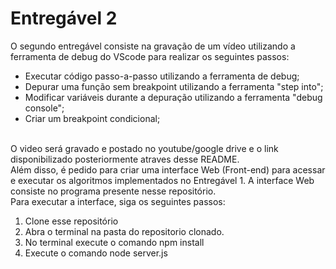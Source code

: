 # Entregável 2<br>
O segundo entregável consiste na gravação de um vídeo utilizando a ferramenta de debug do VScode para realizar os seguintes passos:<br>
<ul>
  <li>Executar código passo-a-passo utilizando a ferramenta de debug; </li>
  <li>Depurar uma função sem breakpoint utilizando a ferramenta "step into"; </li>
  <li>Modificar variáveis durante a depuração utilizando a ferramenta "debug console"; </li>
  <li>Criar um breakpoint condicional;</li>
</ul><br>
O video será gravado e postado no youtube/google drive e o link disponibilizado posteriormente atraves desse README.<br>
Além disso, é pedido para criar uma interface Web (Front-end) para acessar e executar os algoritmos implementados no Entregável 1. A interface Web consiste no programa presente nesse repositório.<br>
Para executar a interface, siga os seguintes passos:<br>
<ol>
  <li>Clone esse repositório</li>
  <li>Abra o terminal na pasta do repositorio clonado.</li>
  <li>No terminal execute o comando npm install</li>
  <li>Execute o comando node server.js</li>
</ol>
